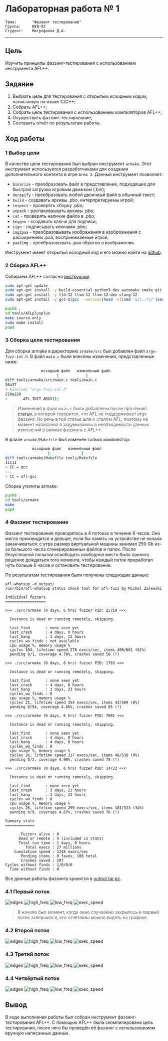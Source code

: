 # Лабораторная работа № 1
```
Тема:		"Фаззинг тестирование"
Группа:		ИУ8-93
Студент:	Митрофанов Д.А.
```
---
## Цель
Изучить принципы фаззинг-тестирования с использованием инструмента AFL++.
## Задание
1. Выбрать цель для тестирования с открытым исходным кодом, написанную на языке C/C++;
2. Собрать AFL++;
3. Собрать цель тестирования с использованием компиляторов AFL++;
4. Осуществить фаззинг-тестирование;
5. Составить отчёт по результатам работы.
## Ход работы
### 1 Выбор цели
В качестве цели тестирования был выбран инструмент `armake`. Этот инструмент используется разработчиками для создания дополнительного контента в игре `Arma 3`. Данный инструмент позволяет:
* `binarize` - преобразовать файл в представление, подходящее для быстрой загрузки игровым движком (.bin);
* `derapify` - преобразовать любой двоичный файл в обычный текст;
* `build` - создавать архивы .pbo, интерпретируемы игрой;
* `inspect` - проверять сборку .pbo;
* `unpack` - распаковаывать архивы .pbo;
* `cat` - проверять наличие файла в .pbo;
* `keygen` - создавать ключи для подписи;
* `sign` - подписывать ключами .pbo;
* `img2paa` - преобразовывать изображения в изоброажения с расширением .paa, воспринимаемые игрой;
* `paa2img` - преобразовывать .paa обратно в изображения.

Инструмент имеет открытый исходный код и его можно найти на [github](https://github.com/KoffeinFlummi/armake).
### 2 Сборка AFL++
Собираем AFL++ согласно [инструкции](tools/AFLplusplus/docs/INSTALL.md).
```sh
sudo apt-get update
sudo apt-get install -y build-essential python3-dev automake cmake git flex bison libglib2.0-dev libpixman-1-dev python3-setuptools cargo libgtk-3-dev
sudo apt-get install -y lld-12 llvm-12 llvm-12-dev clang-12
sudo apt-get install -y gcc-$(gcc --version|head -n1|sed 's/\..*//'|sed 's/.* //')-plugin-dev libstdc++-$

pushd .
cd tools/AFLplusplus
make source-only
sudo make install
popd
```
### 3 Сборка цели тестирования
Для сборки armake в директорию `armake/src` был добавлен файл `argv-fuzz-inl.h`.
В файл `main.c` были внесены изменения, представленные ниже:
```sh
				исходный файл	изменённый файл
			       	   | 		    |
diff tools/armake/src/main.c tools/main.c 
36a37
> #include "argv-fuzz-inl.h"
218a220
>       AFL_INIT_ARGV();
```
> Изменения в файл `main.c` были добавлены после прочтения [статьи](https://milek7.pl/howlongsudofuzz/), в которой говорится, что AFL не поддерживает argv фаззинг. Но речь в той статье шла о сталом AFL, поэтому на момент написания я задумываюсь о необходимости данных изменений в рамках фаззинга с AFL++.

В файле `armake/Makefile` был изменён только компилятор:
```sh
			исходный файл	изменённый файл
			       | 			  |
diff tools/armake/Makefile tools/Makefile 
11c11
< CC = gcc
---
> CC = afl-gcc
```
Сборка утилиты armake:
```sh
pushd .
cd tools/armake
make
popd
```
### 4 Фаззинг тестирование
Фаззинг тестирование проводилось в 4 потоках в течение 6 часов. Оно могло производится и дольше, если бы память на устройстве не начала заканчиваться: с утра размер виртуальной машины занимал 250 Gb из-за большого числа сгенерированных файлов и папок. После безуспешной попытки освободить свободное место было принято решение дождаться того момента, чтобы каждый поток проработал чуть больше 6 часов и остановить тестирование.

По результатам тестирования были получены следующие данные:
```
afl-whatsup -d output/
/usr/bin/afl-whatsup status check tool for afl-fuzz by Michal Zalewski

Individual fuzzers
==================

>>> ./src/armake (0 days, 6 hrs) fuzzer PID: 25719 <<<

  Instance is dead or running remotely, skipping.

  last_find       : none seen yet
  last_crash      : 4 days, 0 hours
  last_hang       : 3 days, 23 hours
  cycles_wo_finds : not available
  cpu usage %, memory usage %
  cycles 104, lifetime speed 278 execs/sec, items 406/661 (61%)
  pending 0/1, coverage 4.70%, crashes saved 56 (!)

>>> ./src/armake (0 days, 6 hrs) fuzzer PID: 1783 <<<

  Instance is dead or running remotely, skipping.

  last_find       : none seen yet
  last_crash      : 4 days, 0 hours
  last_hang       : 3 days, 23 hours
  cycles_wo_finds : 0
  cpu usage %, memory usage %
  cycles 21, lifetime speed 354 execs/sec, items 43/509 (8%)
  pending 0/94, coverage 4.86%, crashes saved 85 (!)

>>> ./src/armake (0 days, 6 hrs) fuzzer PID: 7681 <<<

  Instance is dead or running remotely, skipping.

  last_find       : none seen yet
  last_crash      : 4 days, 0 hours
  last_hang       : 4 days, 0 hours
  cycles_wo_finds : 0
  cpu usage %, memory usage %
  cycles 26, lifetime speed 317 execs/sec, items 48/530 (9%)
  pending 0/2, coverage 4.90%, crashes saved 78 (!)

>>> ./src/armake (0 days, 6 hrs) fuzzer PID: 14733 <<<

  Instance is dead or running remotely, skipping.

  last_find       : none seen yet
  last_crash      : 3 days, 23 hours
  last_hang       : 3 days, 23 hours
  cycles_wo_finds : 0
  cpu usage %, memory usage %
  cycles 26, lifetime speed 299 execs/sec, items 181/523 (34%)
  pending 0/9, coverage 4.87%, crashes saved 78 (!)

Summary stats
=============

       Fuzzers alive : 0
      Dead or remote : 4 (included in stats)
      Total run time : 1 days, 0 hours
         Total execs : 27 millions
    Cumulative speed : 1248 execs/sec
       Pending items : 0 faves, 106 total
       Crashes saved : 297
Cycles without finds : 1/0/0/0
  Time without finds : 0
```
Все данные работы фаззинга хранятся в [output.tar.gz](output.tar.gz).
### 4.1 Первый поток
![edges](resources/f1/edges.png)
![high_freq](resources/f1/high_freq.png)
![low_freq](resources/f1/low_freq.png)
![exec_speed](resources/f1/exec_speed.png)
> В начале был момент, когда окно случаайно закрылось и первый поток завершился, его отчётливо можно видеть на графике.
### 4.2 Второй поток
![edges](resources/f2/edges.png)
![high_freq](resources/f2/high_freq.png)
![low_freq](resources/f2/low_freq.png)
![exec_speed](resources/f2/exec_speed.png)
### 4.3 Третий поток
![edges](resources/f3/edges.png)
![high_freq](resources/f3/high_freq.png)
![low_freq](resources/f3/low_freq.png)
![exec_speed](resources/f3/exec_speed.png)
### 4.4 Четвёртый поток
![edges](resources/f4/edges.png)
![high_freq](resources/f4/high_freq.png)
![low_freq](resources/f4/low_freq.png)
![exec_speed](resources/f4/exec_speed.png)
## Вывод
В ходе выполнения работы был собран инструмент фаззинг-тестирования AFL++. С помощью AFL++ была скомпилирована цель тестирования, после чего бы проведён её фаззинг с использованием вручную написанных данных.